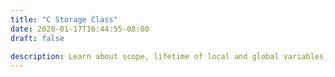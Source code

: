 ```yaml
---
title: "C Storage Class"
date: 2020-01-17T16:44:55-08:00
draft: false

description: Learn about scope, lifetime of local and global variables, and static and register variables.
---
```


